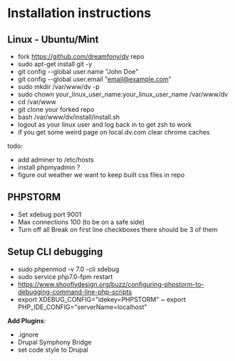 # Installation instructions

## Linux - Ubuntu/Mint

- fork https://github.com/dreamfony/dv repo
- sudo apt-get install git -y
- git config --global user.name "John Doe"
- git config --global user.email "email@example.com"
- sudo mkdir /var/www/dv -p
- sudo chown your_linux_user_name:your_linux_user_name /var/www/dv
- cd /var/www
- git clone your forked repo
- bash /var/www/dv/install/install.sh
- logout as your linux user and log back in to get zsh to work
- if you get some weird page on local.dv.com clear chrome caches

todo:
 - add adminer to /etc/hosts
 - install phpmyadmin ?
 - figure out weather we want to keep built css files in repo

 
## PHPSTORM

- Set xdebug port 9001
- Max connections 100 (to be on a safe side)
- Turn off all Break on first line checkboxes there should be 3 of them

## Setup CLI debugging
- sudo phpenmod -v 7.0 -cli xdebug
- sudo service php7.0-fpm restart
- https://www.shooflydesign.org/buzz/configuring-phpstorm-to-debugging-command-line-php-scripts
- export XDEBUG_CONFIG="idekey=PHPSTORM"
~ export PHP_IDE_CONFIG="serverName=localhost"      

**Add Plugins**:
- .ignore
- Drupal Symphony Bridge
- set code style to Drupal


